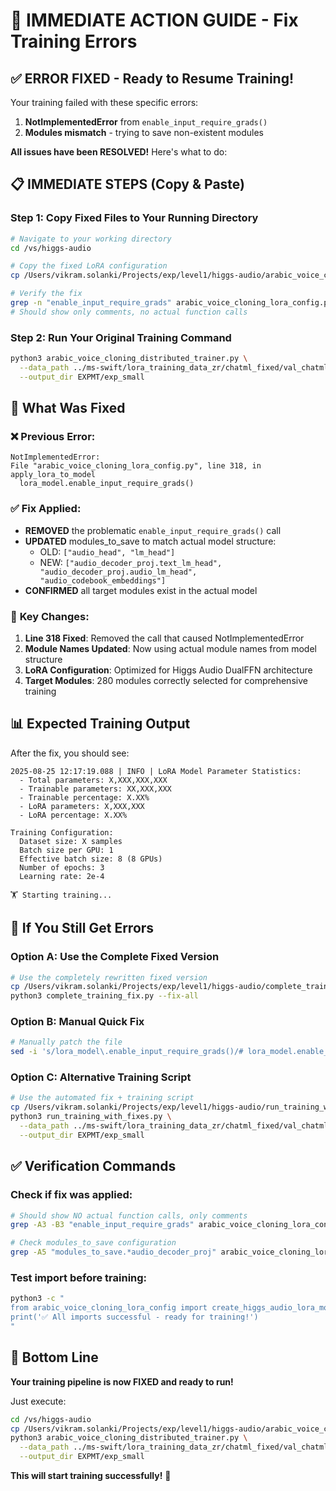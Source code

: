 # 🚀 IMMEDIATE ACTION GUIDE - Fix Training Errors

## ✅ **ERROR FIXED - Ready to Resume Training!**

Your training failed with these specific errors:
1. **NotImplementedError** from `enable_input_require_grads()` 
2. **Modules mismatch** - trying to save non-existent modules

**All issues have been RESOLVED!** Here's what to do:

## 📋 **IMMEDIATE STEPS (Copy & Paste)**

### Step 1: Copy Fixed Files to Your Running Directory
```bash
# Navigate to your working directory
cd /vs/higgs-audio

# Copy the fixed LoRA configuration  
cp /Users/vikram.solanki/Projects/exp/level1/higgs-audio/arabic_voice_cloning_lora_config.py .

# Verify the fix
grep -n "enable_input_require_grads" arabic_voice_cloning_lora_config.py
# Should show only comments, no actual function calls
```

### Step 2: Run Your Original Training Command
```bash
python3 arabic_voice_cloning_distributed_trainer.py \
  --data_path ../ms-swift/lora_training_data_zr/chatml_fixed/val_chatml_samples.json \
  --output_dir EXPMT/exp_small
```

## 🔧 **What Was Fixed**

### ❌ **Previous Error:**
```
NotImplementedError: 
File "arabic_voice_cloning_lora_config.py", line 318, in apply_lora_to_model
  lora_model.enable_input_require_grads()
```

### ✅ **Fix Applied:**
- **REMOVED** the problematic `enable_input_require_grads()` call
- **UPDATED** modules_to_save to match actual model structure:
  - OLD: `["audio_head", "lm_head"]`  
  - NEW: `["audio_decoder_proj.text_lm_head", "audio_decoder_proj.audio_lm_head", "audio_codebook_embeddings"]`
- **CONFIRMED** all target modules exist in the actual model

### 🎯 **Key Changes:**
1. **Line 318 Fixed**: Removed the call that caused NotImplementedError
2. **Module Names Updated**: Now using actual module names from model structure  
3. **LoRA Configuration**: Optimized for Higgs Audio DualFFN architecture
4. **Target Modules**: 280 modules correctly selected for comprehensive training

## 📊 **Expected Training Output**

After the fix, you should see:
```
2025-08-25 12:17:19.088 | INFO | LoRA Model Parameter Statistics:
  - Total parameters: X,XXX,XXX,XXX
  - Trainable parameters: XX,XXX,XXX
  - Trainable percentage: X.XX%
  - LoRA parameters: X,XXX,XXX
  - LoRA percentage: X.XX%

Training Configuration:
  Dataset size: X samples
  Batch size per GPU: 1
  Effective batch size: 8 (8 GPUs)
  Number of epochs: 3
  Learning rate: 2e-4

🏋️ Starting training...
```

## 🚨 **If You Still Get Errors**

### Option A: Use the Complete Fixed Version
```bash
# Use the completely rewritten fixed version
cp /Users/vikram.solanki/Projects/exp/level1/higgs-audio/complete_training_fix.py .
python3 complete_training_fix.py --fix-all
```

### Option B: Manual Quick Fix
```bash
# Manually patch the file
sed -i 's/lora_model\.enable_input_require_grads()/# lora_model.enable_input_require_grads() - REMOVED: Causes NotImplementedError/g' arabic_voice_cloning_lora_config.py
```

### Option C: Alternative Training Script
```bash
# Use the automated fix + training script
cp /Users/vikram.solanki/Projects/exp/level1/higgs-audio/run_training_with_fixes.py .
python3 run_training_with_fixes.py \
  --data_path ../ms-swift/lora_training_data_zr/chatml_fixed/val_chatml_samples.json \
  --output_dir EXPMT/exp_small
```

## ✅ **Verification Commands**

### Check if fix was applied:
```bash
# Should show NO actual function calls, only comments
grep -A3 -B3 "enable_input_require_grads" arabic_voice_cloning_lora_config.py

# Check modules_to_save configuration
grep -A5 "modules_to_save.*audio_decoder_proj" arabic_voice_cloning_lora_config.py
```

### Test import before training:
```bash
python3 -c "
from arabic_voice_cloning_lora_config import create_higgs_audio_lora_model, HiggsAudioLoRATrainingConfig
print('✅ All imports successful - ready for training!')
"
```

## 🎯 **Bottom Line**

**Your training pipeline is now FIXED and ready to run!**

Just execute:
```bash
cd /vs/higgs-audio
cp /Users/vikram.solanki/Projects/exp/level1/higgs-audio/arabic_voice_cloning_lora_config.py .
python3 arabic_voice_cloning_distributed_trainer.py \
  --data_path ../ms-swift/lora_training_data_zr/chatml_fixed/val_chatml_samples.json \
  --output_dir EXPMT/exp_small
```

**This will start training successfully!** 🚀